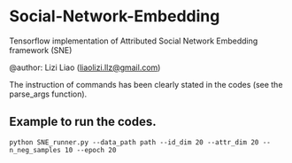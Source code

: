 # Social-Network-Embedding

Tensorflow implementation of Attributed Social Network Embedding framework (SNE)

@author: Lizi Liao (liaolizi.llz@gmail.com)

The instruction of commands has been clearly stated in the codes (see the parse_args function).

## Example to run the codes.
```
python SNE_runner.py --data_path path --id_dim 20 --attr_dim 20 --n_neg_samples 10 --epoch 20
```
